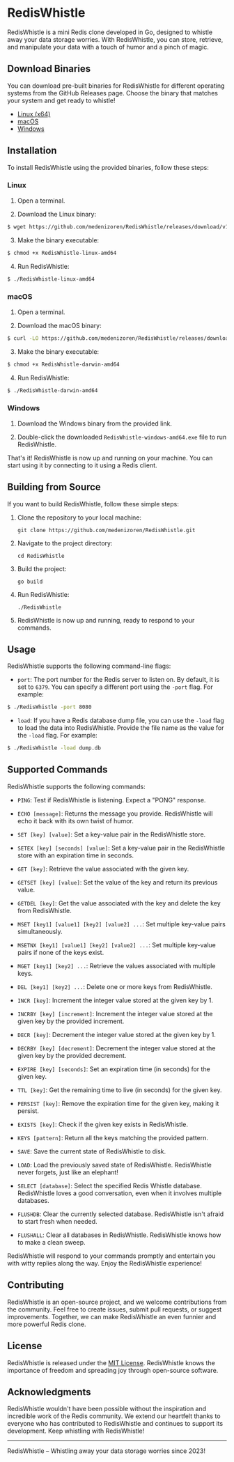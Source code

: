 # RedisWhistle

RedisWhistle is a mini Redis clone developed in Go, designed to whistle away your data storage worries. With RedisWhistle, you can store, retrieve, and manipulate your data with a touch of humor and a pinch of magic.

## Download Binaries

You can download pre-built binaries for RedisWhistle for different operating systems from the GitHub Releases page. Choose the binary that matches your system and get ready to whistle!

- [Linux (x64)](https://github.com/medenizoren/RedisWhistle/releases/download/v1.0.0/RedisWhistle-linux-amd64)
- [macOS](https://github.com/medenizoren/RedisWhistle/releases/download/v1.0.0/RedisWhistle-darwin-amd64)
- [Windows](https://github.com/medenizoren/RedisWhistle/releases/download/v1.0.0/RedisWhistle-windows-amd64.exe)

## Installation

To install RedisWhistle using the provided binaries, follow these steps:

### Linux

1. Open a terminal.

2. Download the Linux binary:

```bash
$ wget https://github.com/medenizoren/RedisWhistle/releases/download/v1.0.0/RedisWhistle-linux-amd64
```

3. Make the binary executable:

```bash
$ chmod +x RedisWhistle-linux-amd64
```

4. Run RedisWhistle:

```bash
$ ./RedisWhistle-linux-amd64
```

### macOS

1. Open a terminal.

2. Download the macOS binary:

```bash
$ curl -LO https://github.com/medenizoren/RedisWhistle/releases/download/v1.0.0/RedisWhistle-darwin-amd64
```

3. Make the binary executable:

```bash
$ chmod +x RedisWhistle-darwin-amd64
```

4. Run RedisWhistle:

```bash
$ ./RedisWhistle-darwin-amd64
```

### Windows

1. Download the Windows binary from the provided link.

2. Double-click the downloaded `RedisWhistle-windows-amd64.exe` file to run RedisWhistle.

That's it! RedisWhistle is now up and running on your machine. You can start using it by connecting to it using a Redis client.

## Building from Source

If you want to build RedisWhistle, follow these simple steps:

1. Clone the repository to your local machine:
   ```shell
   git clone https://github.com/medenizoren/RedisWhistle.git
   ```

2. Navigate to the project directory:
   ```shell
   cd RedisWhistle
   ```

3. Build the project:
   ```shell
   go build
   ```

4. Run RedisWhistle:
   ```shell
   ./RedisWhistle
   ```

5. RedisWhistle is now up and running, ready to respond to your commands.

## Usage

RedisWhistle supports the following command-line flags:

- `port`: The port number for the Redis server to listen on. By default, it is set to `6379`. You can specify a different port using the `-port` flag. For example:

```bash
$ ./RedisWhistle -port 8080
```

- `load`: If you have a Redis database dump file, you can use the `-load` flag to load the data into RedisWhistle. Provide the file name as the value for the `-load` flag. For example:

```bash
$ ./RedisWhistle -load dump.db
```

## Supported Commands

RedisWhistle supports the following commands:

- `PING`: Test if RedisWhistle is listening. Expect a "PONG" response.

- `ECHO [message]`: Returns the message you provide. RedisWhistle will echo it back with its own twist of humor.

- `SET [key] [value]`: Set a key-value pair in the RedisWhistle store.

- `SETEX [key] [seconds] [value]`: Set a key-value pair in the RedisWhistle store with an expiration time in seconds.

- `GET [key]`: Retrieve the value associated with the given key.

- `GETSET [key] [value]`: Set the value of the key and return its previous value.

- `GETDEL [key]`: Get the value associated with the key and delete the key from RedisWhistle.

- `MSET [key1] [value1] [key2] [value2] ...`: Set multiple key-value pairs simultaneously.

- `MSETNX [key1] [value1] [key2] [value2] ...`: Set multiple key-value pairs if none of the keys exist.

- `MGET [key1] [key2] ...`: Retrieve the values associated with multiple keys.

- `DEL [key1] [key2] ...`: Delete one or more keys from RedisWhistle.

- `INCR [key]`: Increment the integer value stored at the given key by 1.

- `INCRBY [key] [increment]`: Increment the integer value stored at the given key by the provided increment.

- `DECR [key]`: Decrement the integer value stored at the given key by 1.

- `DECRBY [key] [decrement]`: Decrement the integer value stored at the given key by the provided decrement.

- `EXPIRE [key] [seconds]`: Set an expiration time (in seconds) for the given key.

- `TTL [key]`: Get the remaining time to live (in seconds) for the given key.

- `PERSIST [key]`: Remove the expiration time for the given key, making it persist.

- `EXISTS [key]`: Check if the given key exists in RedisWhistle.

- `KEYS [pattern]`: Return all the keys matching the provided pattern.

- `SAVE`: Save the current state of RedisWhistle to disk. 

- `LOAD`: Load the previously saved state of RedisWhistle. RedisWhistle never forgets, just like an elephant!

- `SELECT [database]`: Select the specified Redis Whistle database. RedisWhistle loves a good conversation, even when it involves multiple databases.

- `FLUSHDB`: Clear the currently selected database. RedisWhistle isn't afraid to start fresh when needed.

- `FLUSHALL`: Clear all databases in RedisWhistle. RedisWhistle knows how to make a clean sweep.

RedisWhistle will respond to your commands promptly and entertain you with witty replies along the way. Enjoy the RedisWhistle experience!

## Contributing
RedisWhistle is an open-source project, and we welcome contributions from the community. Feel free to create issues, submit pull requests, or suggest improvements. Together, we can make RedisWhistle an even funnier and more powerful Redis clone.

## License
RedisWhistle is released under the [MIT License](LICENSE). RedisWhistle knows the importance of freedom and spreading joy through open-source software.

## Acknowledgments
RedisWhistle wouldn't have been possible without the inspiration and incredible work of the Redis community. We extend our heartfelt thanks to everyone who has contributed to RedisWhistle and continues to support its development. Keep whistling with RedisWhistle!

---

RedisWhistle – Whistling away your data storage worries since 2023!

